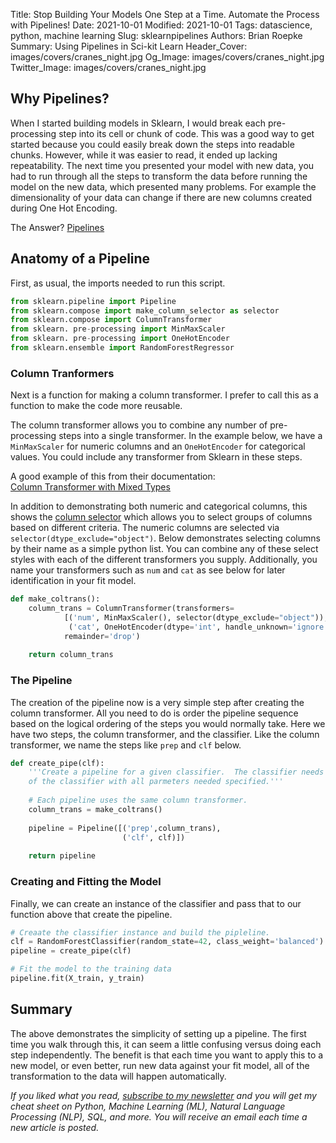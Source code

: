 Title: Stop Building Your Models One Step at a Time. Automate the Process with Pipelines!
Date: 2021-10-01
Modified: 2021-10-01
Tags: datascience, python, machine learning
Slug: sklearnpipelines
Authors: Brian Roepke
Summary: Using Pipelines in Sci-kit Learn
Header_Cover: images/covers/cranes_night.jpg
Og_Image: images/covers/cranes_night.jpg
Twitter_Image: images/covers/cranes_night.jpg

## Why Pipelines?

When I started building models in Sklearn, I would break each pre-processing step into its cell or chunk of code.  This was a good way to get started because you could easily break down the steps into readable chunks.  However, while it was easier to read, it ended up lacking repeatability.  The next time you presented your model with new data, you had to run through all the steps to transform the data before running the model on the new data, which presented many problems.  For example the dimensionality of your data can change if there are new columns created during One Hot Encoding.

The Answer? [Pipelines](https://scikit-learn.org/stable/modules/generated/sklearn.pipeline.Pipeline.html#sklearn.pipeline.Pipeline)

## Anatomy of a Pipeline

First, as usual, the imports needed to run this script.

```Python
from sklearn.pipeline import Pipeline
from sklearn.compose import make_column_selector as selector
from sklearn.compose import ColumnTransformer
from sklearn. pre-processing import MinMaxScaler
from sklearn. pre-processing import OneHotEncoder
from sklearn.ensemble import RandomForestRegressor
```

### Column Tranformers

Next is a function for making a column transformer.  I prefer to call this as a function to make the code more reusable.

The column transformer allows you to combine any number of pre-processing steps into a single transformer.  In the example below, we have a `MinMaxScaler` for numeric columns and an `OneHotEncoder` for categorical values.  You could include any transformer from Sklearn in these steps.

A good example of this from their documentation:  
[Column Transformer with Mixed Types](https://scikit-learn.org/stable/auto_examples/compose/plot_column_transformer_mixed_types.html#sphx-glr-auto-examples-compose-plot-column-transformer-mixed-types-py)

In addition to demonstrating both numeric and categorical columns, this shows the [column selector](https://scikit-learn.org/stable/modules/generated/sklearn.compose.make_column_selector.html) which allows you to select groups of columns based on different criteria.  The numeric columns are selected via `selector(dtype_exclude="object")`.  Below demonstrates selecting columns by their name as a simple python list.  You can combine any of these select styles with each of the different transformers you supply.  Additionally, you name your transformers such as `num` and `cat` as see below for later identification in your fit model. 


```python
def make_coltrans():
    column_trans = ColumnTransformer(transformers=
            [('num', MinMaxScaler(), selector(dtype_exclude="object")),
             ('cat', OneHotEncoder(dtype='int', handle_unknown='ignore'), ['CAT_FIELD_ONE', 'CAT_FIELD_TWO'])],
            remainder='drop')
    
    return column_trans
```

### The Pipeline

The creation of the pipeline now is a very simple step after creating the column transformer.  All you need to do is order the pipeline sequence based on the logical ordering of the steps you would normally take.  Here we have two steps, the column transformer, and the classifier.  Like the column transformer, we name the steps like `prep` and `clf` below.

```python
def create_pipe(clf):
    '''Create a pipeline for a given classifier.  The classifier needs to be an instance
    of the classifier with all parmeters needed specified.'''
    
    # Each pipeline uses the same column transformer.  
    column_trans = make_coltrans()
    
    pipeline = Pipeline([('prep',column_trans),
                         ('clf', clf)])
     
    return pipeline
```

### Creating and Fitting the Model

Finally, we can create an instance of the classifier and pass that to our function above that create the pipeline.

```python
# Creaate the classifier instance and build the pipleline.
clf = RandomForestClassifier(random_state=42, class_weight='balanced')
pipeline = create_pipe(clf)

# Fit the model to the training data
pipeline.fit(X_train, y_train)

```

## Summary

The above demonstrates the simplicity of setting up a pipeline.  The first time you walk through this, it can seem a little confusing versus doing each step independently.  The benefit is that each time you want to apply this to a new model, or even better, run new data against your fit model, all of the transformation to the data will happen automatically. 


*If you liked what you read, [subscribe to my newsletter](https://campaign.dataknowsall.com/subscribe) and you will get my cheat sheet on Python, Machine Learning (ML), Natural Language Processing (NLP), SQL, and more. You will receive an email each time a new article is posted.*